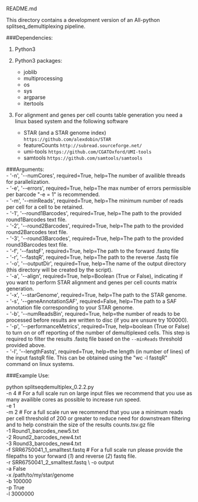 README.md

This directory contains a development version of an All-python splitseq_demultiplexing pipeline.

###Dependencies: 
1. Python3

2. Python3 packages: 
	- joblib
	- multiprocessing
	- os
	- sys
	- argparse
	- itertools

3. For alignment and genes per cell counts table generation you need a linux based system and the following software 
	- STAR (and a STAR genome index) `https://github.com/alexdobin/STAR`
	- featureCounts `http://subread.sourceforge.net/`	
	- umi-tools `https://github.com/CGATOxford/UMI-tools`
	- samtools `https://github.com/samtools/samtools`

###Arguments: \
	- '-n', '--numCores', required=True, help=The number of availible threads for parallelization. \
	- '-e', '--errors', required=True, help=The max number of errors permissible per barcode "-e = 1" is recommended. \
	- '-m', '--minReads', required=True, help=The minimum number of reads per cell for a cell to be retained. \
	- '-1', '--round1Barcodes', required=True, help=The path to the provided round1Barcodes text file. \
	- '-2', '--round2Barcodes', required=True, help=The path to the provided round2Barcodes text file. \
	- '-3', '--round3Barcodes', required=True, help=The path to the provided round3Barcodes text file. \
	- '-f', '--fastqF', required=True, help=The path to the forward .fastq file \
	- '-r', '--fastqR', required=True, help=The path to the reverse .fastq file \
	- '-o', '--outputDir', required=True, help=The name of the output directory (this directory will be created by the script). \
	- '-a', '--align', required=True, help=Boolean (True or False), indicating if you want to perform STAR alignment and genes per cell counts matrix  generation. \
	- '-x', '--starGenome', required=True, help=The path to the STAR genome. \
	- '-s', '--geneAnnotationSAF', required=False, help=The path to a SAF annotation file corresponding to your STAR genome. \
	- '-b', '--numReadsBin', required=True, help=the number of reads to be processed before results are written to disc (if you are unsure try 100000). \
	- '-p', '--performanceMetrics', required=True, help=boolean (True or False) to turn on or off reporting of the number of demultiplexed cells. This step is required to filter the results .fastq file based on the `--minReads` threshold provided above. \
	- '-l', '--lengthFastq', required=True, help=the length (in number of lines) of the input fastqR file. This can be obtained using the "wc -l fastqR" command on linux systems. 


###Example Use: 

python splitseqdemultiplex_0.2.2.py \
	-n 4 # For a full scale run on large input files we recommend that you use as many availible cores as possible to increase run speed. \
	-e 1 \
	-m 2 # For a full scale run we recommend that you use a minimum reads per cell threshold of 200 or greater to reduce need for downstream filtering and to help constrain the size of the results counts.tsv.gz file \
	-1 Round1_barcodes_new5.txt \
	-2 Round2_barcodes_new4.txt \
	-3 Round3_barcodes_new4.txt \
	-f SRR6750041_1_smalltest.fastq # For a full scale run please provide the filepaths to your forward (_1_) and reverse (_2_) fastq file. \
	-r SRR6750041_2_smalltest.fastq \ 
	-o output \
	-a False \
	-x /path/to/my/star/genome \
	-b 100000 \
	-p True \
	-l 3000000	

